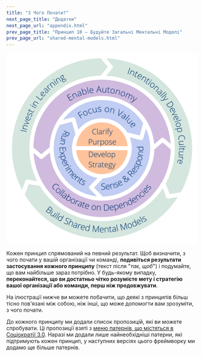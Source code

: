 ```yaml
---
title: "З Чого Почати?"
next_page_title: "Додатки"
next_page_url: "appendix.html"
prev_page_title: "Принцип 10 – Будуйте Загальні Ментальні Моделі"
prev_page_url: "shared-mental-models.html"
---
```



![Десять Принципів для Розвитку Команд і Організацій](img/csf/csf-light.png)

Кожен принцип спрямований на певний результат. Щоб визначити, з чого почати у вашій організації чи команді, **подивіться результати застосування кожного принципу** (текст після "_так, щоб_") і подумайте, що вам найбільше зараз потрібно. У будь-якому випадку, **переконайтеся, що ви достатньо чітко розумієте мету і стратегію вашої організації або команди, перш ніж продовжувати**.

На ілюстрації нижче ви можете побачити, що деякі з принципів більш тісно пов'язані між собою, ніж інші, що може допомогти вам зрозуміти, з чого почати.

До кожного принципу ми додали список пропозицій, які ви можете спробувати. Ці пропозиції взяті з [ меню патернів, що містяться в Соціократії 3.0](http://patterns.sociocracy30.org). Наразі ми додали лише найнеобхідніші патерни, які підтримують кожен принцип, у наступних версіях цього фреймворку ми додамо ще більше патернів. 
